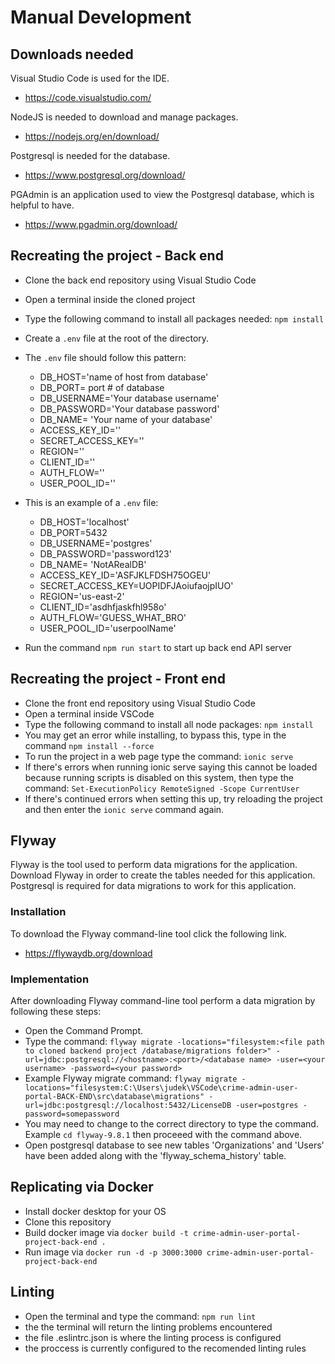 # Manual Development

## Downloads needed
Visual Studio Code is used for the IDE.
* https://code.visualstudio.com/

NodeJS is needed to download and manage packages.
* https://nodejs.org/en/download/

Postgresql is needed for the database. 
* https://www.postgresql.org/download/

PGAdmin is an application used to view the Postgresql database, which is helpful to have.
* https://www.pgadmin.org/download/

## Recreating the project - Back end
* Clone the back end repository using Visual Studio Code
* Open a terminal inside the cloned project
* Type the following command to install all packages needed: `npm install`
* Create a `.env` file at the root of the directory.
* The `.env` file should follow this pattern:
  - DB_HOST='name of host from database'
  - DB_PORT= port # of database
  - DB_USERNAME='Your database username'
  - DB_PASSWORD='Your database password'
  - DB_NAME= 'Your name of your database'
  - ACCESS_KEY_ID=''
  - SECRET_ACCESS_KEY=''
  - REGION=''
  - CLIENT_ID=''
  - AUTH_FLOW=''
  - USER_POOL_ID=''
* This is an example of a `.env` file:
  - DB_HOST='localhost'
  - DB_PORT=5432
  - DB_USERNAME='postgres'
  - DB_PASSWORD='password123'
  - DB_NAME= 'NotARealDB'
  - ACCESS_KEY_ID='ASFJKLFDSH75OGEU'
  - SECRET_ACCESS_KEY=UOPIDFJAoiufaojpIUO'
  - REGION='us-east-2'
  - CLIENT_ID='asdhfjaskfhl958o'
  - AUTH_FLOW='GUESS_WHAT_BRO'
  - USER_POOL_ID='userpoolName'

* Run the command `npm run start` to start up back end API server

## Recreating the project - Front end
* Clone the front end repository using Visual Studio Code
* Open a terminal inside VSCode
* Type the following command to install all node packages: `npm install`
* You may get an error while installing, to bypass this, type in the command `npm install --force`
* To run the project in a web page type the command: `ionic serve`
* If there's errors when running ionic serve saying this cannot be loaded because running scripts is disabled on this system, then type the command: `Set-ExecutionPolicy RemoteSigned -Scope CurrentUser`
* If there's continued errors when setting this up, try reloading the project and then enter the `ionic serve` command again.


## Flyway
Flyway is the tool used to perform data migrations for the application. Download Flyway in order to create the tables needed for this application. Postgresql is required for data migrations to work for this application.
### Installation
To download the Flyway command-line tool click the following link.
* https://flywaydb.org/download
### Implementation
After downloading Flyway command-line tool perform a data migration by following these steps:
* Open the Command Prompt.
* Type the command: `flyway migrate -locations="filesystem:<file path to cloned backend project /database/migrations folder>" -url=jdbc:postgresql://<hostname>:<port>/<database name> -user=<your username> -password=<your password>`
* Example Flyway migrate command: `flyway migrate -locations="filesystem:C:\Users\judek\VSCode\crime-admin-user-portal-BACK-END\src\database\migrations" -url=jdbc:postgresql://localhost:5432/LicenseDB -user=postgres -password=somepassword`
* You may need to change to the correct directory to type the command. Example `cd flyway-9.8.1` then proceeed with the command above. 
* Open postgresql database to see new tables 'Organizations' and 'Users' have been added along with the 'flyway_schema_history' table.


## Replicating via Docker
* Install docker desktop for your OS
* Clone this repository 
* Build docker image via `docker build -t crime-admin-user-portal-project-back-end .`
* Run image via `docker run -d -p 3000:3000 crime-admin-user-portal-project-back-end`

## Linting
* Open the terminal and type the command: `npm run lint` 
* the the terminal will return the linting problems encountered 
* the file .eslintrc.json is where the linting process is configured
* the proccess is currently configured to the recomended linting rules 
